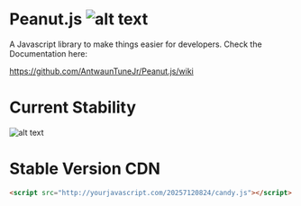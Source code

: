 # Peanut.js ![alt text](https://ma.twimg.com/help/1307051362_737 "Official")

A Javascript library to make things easier for developers.
Check the Documentation here:

https://github.com/AntwaunTuneJr/Peanut.js/wiki

# Current Stability
![alt text](http://debuggable.com.s3.amazonaws.com/blog/2011/build-passing.png "Working!")



# Stable Version CDN
``` html
<script src="http://yourjavascript.com/20257120824/candy.js"></script>
```
